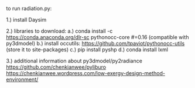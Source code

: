 to run radiation.py:

1.) install Daysim

2.) libraries to download:
    a.) conda install -c https://conda.anaconda.org/dlr-sc pythonocc-core #=0.16  (compatible with py3dmodel)
    b.) install occutils: https://github.com/tpaviot/pythonocc-utils (store it to site-packages)
    c.) pip install pyshp
    d.) conda install lxml

3.) additional information about py3dmodel/py2radiance
    https://github.com/chenkianwee/pyliburo
    https://chenkianwee.wordpress.com/low-exergy-design-method-environment/
